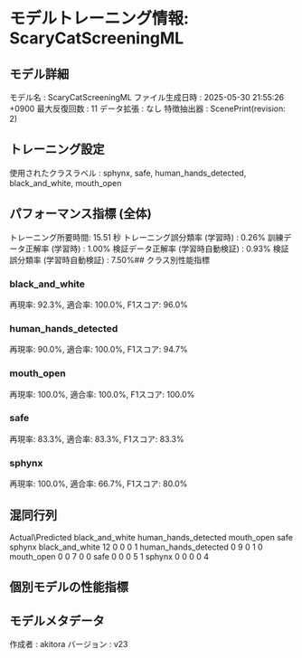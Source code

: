 # モデルトレーニング情報: ScaryCatScreeningML

## モデル詳細
モデル名           : ScaryCatScreeningML
ファイル生成日時   : 2025-05-30 21:55:26 +0900
最大反復回数     : 11
データ拡張       : なし
特徴抽出器       : ScenePrint(revision: 2)

## トレーニング設定
使用されたクラスラベル : sphynx, safe, human_hands_detected, black_and_white, mouth_open

## パフォーマンス指標 (全体)
トレーニング所要時間: 15.51 秒
トレーニング誤分類率 (学習時) : 0.26%
訓練データ正解率 (学習時) : 1.00%
検証データ正解率 (学習時自動検証) : 0.93%
検証誤分類率 (学習時自動検証) : 7.50%## クラス別性能指標

### black_and_white
再現率: 92.3%, 適合率: 100.0%, F1スコア: 96.0%

### human_hands_detected
再現率: 90.0%, 適合率: 100.0%, F1スコア: 94.7%

### mouth_open
再現率: 100.0%, 適合率: 100.0%, F1スコア: 100.0%

### safe
再現率: 83.3%, 適合率: 83.3%, F1スコア: 83.3%

### sphynx
再現率: 100.0%, 適合率: 66.7%, F1スコア: 80.0%

## 混同行列
Actual\Predicted	black_and_white	human_hands_detected	mouth_open	safe	sphynx
black_and_white	12	0	0	0	1
human_hands_detected	0	9	0	1	0
mouth_open	0	0	7	0	0
safe	0	0	0	5	1
sphynx	0	0	0	0	4

## 個別モデルの性能指標


## モデルメタデータ
作成者            : akitora
バージョン          : v23